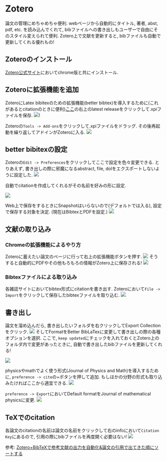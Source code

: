 # Zotero
論文の管理にめちゃめちゃ便利. webページから自動的にタイトル, 著者, abst, pdf, etc. を読み込んでくれて, bibファイルへの書き出しもユーザーで自由にそのスタイル変えられて便利. Zotero上で文献を更新すると, bibファイルも自動で更新してくれる優れもの!

## Zoteroのインストール
[Zotero公式サイト](https://www.zotero.org/)においてchrome版と共にインストール.

## Zoteroに拡張機能を追加
ZoteroにLatex bibitexのための拡張機能(better bibtex)を導入するために(これがあるとcitationのときに便利)[ここ](https://retorque.re/zotero-better-bibtex/installation/)の右上のlatest releaseをクリックして.xpiファイルを保存.
![](images/2021-11-05-15-29-37.png)!

Zoteroの```Tools -> Add-ons```をクリックして.xpiファイルをドラッグ. その後再起動を繰り返してアドインがZoteroに入る.
![](images/2021-11-05-15-34-07.png)

## better bibitexの設定
Zoteroの```Edit -> Preferences```をクリックしてここで設定を色々変更できる. とりあえず, 書き出しの際に邪魔になるabstract, file, dolをエクスポートしないように設定した.
![](images/2021-11-05-15-40-30.png)

自動でcitationを作成してくれるがその名前を好みの形に設定.

![](images/2021-11-05-15-55-42.png)

Web上で保存をするときにSnapshotはいらないので(デフォルトでは入る), 設定で保存する対象を決定. (現在はBibtexとPDFを設定.)
![](images/2021-11-05-16-00-59.png)

## 文献の取り込み
### Chromeの拡張機能によるやり方
Zoteroに蓄えたい論文のページに行って右上の拡張機能ボタンを押す.
![](images/2021-11-05-15-58-12.png)
そうすると自動的にPDFやその他もろもろの情報がZotero上に保存される!
![](images/2021-11-05-16-07-03.png)

### Bibtexファイルによる取り込み
各雑誌サイトにおいてbibtex形式にcitationを書き出す. Zoteroにおいて```File -> Import```をクリックして保存したbibtexファイルを取り込む. 
![](images/2021-11-05-16-14-28.png)

## 書き出し
論文を溜め込んだら, 書き出したいフォルダを右クリックしてExport Collectionをクリック.
![](images/2021-11-05-16-19-00.png)
そしてFormatをBetter BibLaTexに変更して書き出しの際の各種オプションを選択. ここで, ```keep updated```にチェックを入れておくとZotero上のフォルダ内で変更があったときに, 自動で書き出したbibファイルを更新してくれる!

![](images/2021-11-05-16-20-12.png)

physicsやmathでよく使う形式(Journal of Physics and Math)を導入するために, `preference -> cite`の+ボタンを押して追加. もしほかの分野の形式も取り込みたければここから適宜できる.
![](images/2021-11-12-14-31-37.png)

`preference -> Export`においてDefault formatをJournal of mathematical physicsに変更.
![](images/2021-11-12-14-34-27.png)

## TeXでのcitation
各論文のcitationの名前は論文の名前をクリックして右のinfoにおいて```Citation Key```にあるので, 引用の際にbibファイルを再度開く必要はない!
![](images/2021-11-05-16-58-22.png)


参考: [Zotero+BibTeXで参考文献の出力を自動化&論文の引用で出てきた順にソートする](https://qiita.com/skrb_hs/items/73061b7a8e39f1e73e0d)

